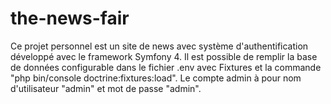 # the-news-fair

Ce projet personnel est un site de news avec système d'authentification développé avec le framework Symfony 4.
Il est possible de remplir la base de données configurable dans le fichier .env avec Fixtures et la
 commande "php bin/console doctrine:fixtures:load". Le compte admin à pour nom d'utilisateur "admin"
 et mot de passe "admin".
